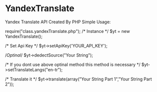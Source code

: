 # YandexTranslate
Yandex Translate API
Created By PHP
Simple Usage:


require("class.yandexTranslate.php");
/* Instance */
$yt = new YandexTranslate();

/* Set Api Key */
$yt->setApiKey('YOUR_API_KEY');

/*Optinal*/
$yt->dedectSource("Your String");

/* If you dont use  above optinal method this method is necessary */
$yt->setTranslateLangs("en-tr");	

/* Translate it */
$yt->translate(array("Your String Part 1","Your String Part 2"));


